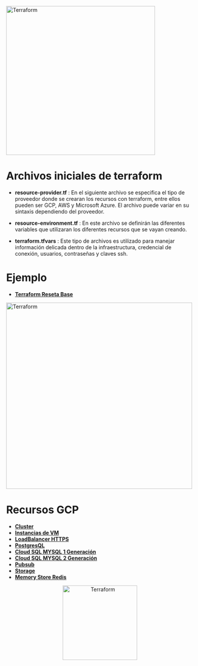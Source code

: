 <img alt="Terraform" src="https://cdn.rawgit.com/hashicorp/terraform-website/master/content/source/assets/images/logo-hashicorp.svg"
 width="400px" high="200xp"> 

Archivos iniciales de  terraform 
================================

- **resource-provider.tf** : En el siguiente archivo se especifica el tipo de proveedor donde se crearan los recursos con terraform, entre ellos pueden ser GCP, AWS y Microsoft Azure. El archivo puede variar en su sintaxis dependiendo del proveedor.

- **resource-environment.tf** : En este archivo se definirán las diferentes variables que utilizaran los diferentes recursos que se vayan creando.

- **terraform.tfvars** : Este tipo de archivos es utilizado para manejar información delicada dentro de la infraestructura, credencial de conexión, usuarios, contraseñas y claves ssh.  

Ejemplo  
==============

- [**Terraform Reseta Base**](http://www.google.com)

<img alt="Terraform" src="https://www.paradigmadigital.com/wp-content/uploads/2015/03/CloudPlatform_HorizontalLockup.png"
 width="500px" high="200xp">

Recursos GCP  
=============

- [**Cluster**](http://www.google.com)
- [**Instancias de VM**](http://www.google.com)
- [**LoadBalancer HTTPS**](http://www.google.com)
- [**PostgresQL**](http://www.google.com)
- [**Cloud SQL MYSQL 1 Generación**](http://www.google.com)
- [**Cloud SQL MYSQL 2 Generación**](http://www.google.com)
- [**Pubsub**](http://www.google.com)
- [**Storage**](http://www.google.com)
- [**Memory Store Redis**](http://www.google.com)


<p align="center"> <img alt="Terraform" src="https://www.zentagroup.com/images/logotipos/logotipo-zenta-c.svg"
 width="200px" high="200xp" align="middle"></p>

